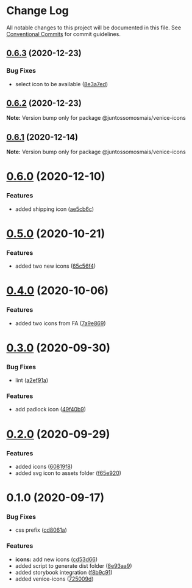 # Change Log

All notable changes to this project will be documented in this file.
See [Conventional Commits](https://conventionalcommits.org) for commit guidelines.

## [0.6.3](https://github.com/juntossomosmais/venice/compare/@juntossomosmais/venice-icons@0.6.2...@juntossomosmais/venice-icons@0.6.3) (2020-12-23)


### Bug Fixes

* select icon to be available ([8e3a7ed](https://github.com/juntossomosmais/venice/commit/8e3a7ed5919650e1da0589d1ce30b1db7e085098))





## [0.6.2](https://github.com/juntossomosmais/venice/compare/@juntossomosmais/venice-icons@0.6.1...@juntossomosmais/venice-icons@0.6.2) (2020-12-23)

**Note:** Version bump only for package @juntossomosmais/venice-icons





## [0.6.1](https://github.com/juntossomosmais/venice/compare/@juntossomosmais/venice-icons@0.6.0...@juntossomosmais/venice-icons@0.6.1) (2020-12-14)

**Note:** Version bump only for package @juntossomosmais/venice-icons





# [0.6.0](https://github.com/juntossomosmais/venice/compare/@juntossomosmais/venice-icons@0.5.0...@juntossomosmais/venice-icons@0.6.0) (2020-12-10)


### Features

* added shipping icon ([ae5cb6c](https://github.com/juntossomosmais/venice/commit/ae5cb6ca344d30bde476d195e1cb522e2ef042ef))





# [0.5.0](https://github.com/juntossomosmais/venice/compare/@juntossomosmais/venice-icons@0.4.0...@juntossomosmais/venice-icons@0.5.0) (2020-10-21)


### Features

* added two new icons ([65c56f4](https://github.com/juntossomosmais/venice/commit/65c56f4584373d6e161149a9441db821d22d3dab))





# [0.4.0](https://github.com/juntossomosmais/venice/compare/@juntossomosmais/venice-icons@0.3.0...@juntossomosmais/venice-icons@0.4.0) (2020-10-06)


### Features

* added two icons from FA ([7a9e869](https://github.com/juntossomosmais/venice/commit/7a9e869601cd8a27efaea834e5c97346bdd311a3))





# [0.3.0](https://github.com/juntossomosmais/venice/compare/@juntossomosmais/venice-icons@0.2.0...@juntossomosmais/venice-icons@0.3.0) (2020-09-30)


### Bug Fixes

* lint ([a2ef91a](https://github.com/juntossomosmais/venice/commit/a2ef91a5f367599fa57a9368765a2fb3f8c3a4e9))


### Features

* add padlock icon ([49f40b9](https://github.com/juntossomosmais/venice/commit/49f40b9c3f8eefa208d4e043bc889e551dde0439))





# [0.2.0](https://github.com/juntossomosmais/venice/compare/@juntossomosmais/venice-icons@0.1.0...@juntossomosmais/venice-icons@0.2.0) (2020-09-29)


### Features

* added icons ([60819f8](https://github.com/juntossomosmais/venice/commit/60819f872aee2646335a9ca2ed57f073030119fc))
* added svg icon to assets folder ([f65e920](https://github.com/juntossomosmais/venice/commit/f65e9201ed58fa4c7977f59fd46d841cb1ae7f4b))





# 0.1.0 (2020-09-17)


### Bug Fixes

* css prefix ([cd8061a](https://github.com/juntossomosmais/venice/commit/cd8061aa2255d6bdff099636761da8d125138286))


### Features

* **icons:** add new icons ([cd53d66](https://github.com/juntossomosmais/venice/commit/cd53d666c3eea80a3cf1c770b8b41d3a599d228a))
* added script to generate dist folder ([8e93aa9](https://github.com/juntossomosmais/venice/commit/8e93aa9cdbef6e6b641ec0cd323535f90959ad5b))
* added storybook integration ([f8b9c91](https://github.com/juntossomosmais/venice/commit/f8b9c91ad1d3b95e907caf903f93a0278c42871f))
* added venice-icons ([725009d](https://github.com/juntossomosmais/venice/commit/725009dbaf3efbfaeeb48abef15e11964c609d8c))
